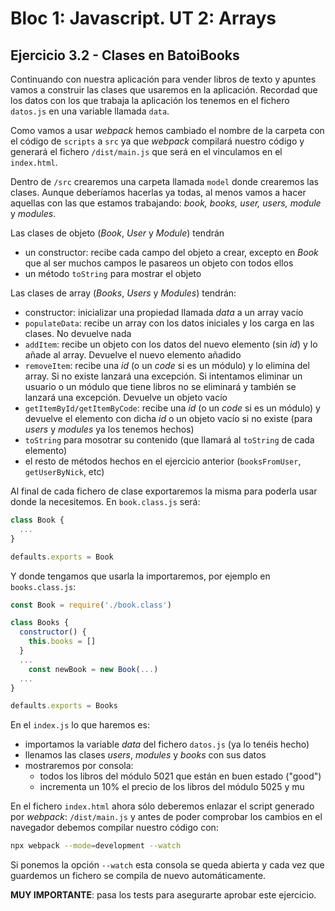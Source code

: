 # Bloc 1: Javascript. UT 2: Arrays
## Ejercicio 3.2 - Clases en BatoiBooks
Continuando con nuestra aplicación para vender libros de texto y apuntes vamos a construir las clases que usaremos en la aplicación. Recordad que los datos con los que trabaja la aplicación los tenemos en el fichero `datos.js` en una variable llamada `data`.

Como vamos a usar _webpack_ hemos cambiado el nombre de la carpeta con el código de `scripts` a `src` ya que _webpack_ compilará nuestro código y generará el fichero `/dist/main.js` que será en el vinculamos en el `index.html`.

Dentro de `/src` crearemos una carpeta llamada `model` donde crearemos las clases. Aunque deberíamos hacerlas ya todas, al menos vamos a hacer aquellas con las que estamos trabajando: _book, books, user, users, module_ y _modules_. 

Las clases de objeto (_Book_, _User_ y _Module_) tendrán
- un constructor: recibe cada campo del objeto a crear, excepto en _Book_ que al ser muchos campos le pasareos un objeto con todos ellos 
- un método `toString` para mostrar el objeto

Las clases de array (_Books_, _Users_ y _Modules_) tendrán:
- constructor: inicializar una propiedad llamada _data_ a un array vacío
- `populateData`: recibe un array con los datos iniciales y los carga en las clases. No devuelve nada
- `addItem`: recibe un objeto con los datos del nuevo elemento (sin _id_) y lo añade al array. Devuelve el nuevo elemento añadido
- `removeItem`: recibe una _id_ (o un _code_ si es un módulo) y lo elimina del array. Si no existe lanzará una excepción. Si intentamos eliminar un usuario o un módulo que tiene libros no se eliminará y también se lanzará una excepción. Devuelve un objeto vacío
- `getItemById/getItemByCode`: recibe una _id_ (o un _code_ si es un módulo) y devuelve el elemento con dicha _id_ o un objeto vacío si no existe (para _users_ y _modules_ ya los tenemos hechos)
- `toString` para mosotrar su contenido (que llamará al `toString` de cada elemento)
- el resto de métodos hechos en el ejercicio anterior (`booksFromUser`, `getUserByNick`, etc)

Al final de cada fichero de clase exportaremos la misma para poderla usar donde la necesitemos. En `book.class.js` será:
```javascript
class Book {
  ...
}

defaults.exports = Book
```

Y donde tengamos que usarla la importaremos, por ejemplo en `books.class.js`:
```javascript
const Book = require('./book.class')

class Books {
  constructor() {
    this.books = []
  }
  ...
    const newBook = new Book(...)
  ...
}

defaults.exports = Books
```

En el `index.js` lo que haremos es:
- importamos la variable _data_ del fichero `datos.js` (ya lo tenéis hecho)
- llenamos las clases _users_, _modules_ y _books_ con sus datos
- mostraremos por consola: 
  - todos los libros del módulo 5021 que están en buen estado ("good")
  - incrementa un 10% el precio de los libros del módulo 5025 y mu

En el fichero `index.html` ahora sólo deberemos enlazar el script generado por _webpack_: `/dist/main.js` y antes de poder comprobar los cambios en el navegador debemos compilar nuestro código con:
```bash
npx webpack --mode=development --watch 
```

Si ponemos la opción `--watch` esta consola se queda abierta y cada vez que guardemos un fichero se compila de nuevo automáticamente.

**MUY IMPORTANTE**: pasa los tests para asegurarte aprobar este ejercicio.

